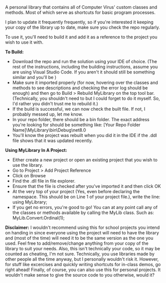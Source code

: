 A personal library that contains all of Computer Virus' custom classes and methods. Most of which serve as shortcuts for basic program processes.

I plan to update it frequently frequently, so if you're interested it keeping your copy of the library up to date, make sure you check the repo regularly.

To use it, you'll need to build it and add it as a reference to the project you wish to use it with.

**To Build:**
- Download the repo and run the solution using your IDE of choice. (The rest of the instructions, including the building instructions, assume you are using Visual Studio Code. If you aren't it should still be something similar and you'll be )
- Make sure it imported properly (for now, hovering over the classes and methods to see descriptions and checking the error log should be enough) and then go to Build > Rebuild MyLibrary on the top tool bar. (Technically, you shouldn't need to but I could forget to do it myself. So, I'd rather you didn't trust me to rebuild it.)
- If the build is successful, we can now check the built file. If not, I probably messed up, let me know.
- In your repo folder, there should be a bin folder. The exact address you're looking for should be something like: [Your Repo Folder Name]\MyLibrary\bin\Debug\net8.0
- You'll know the project was rebuilt when you did it in the IDE if the .ddl file shows that it was updated recently.

**Using MyLibrary In A Project:**
- Either create a new project or open an existing project that you wish to use the library.
- Go to Project > Add Project Reference
- Click on Browse
- Find the .dll file in file explorer.
- Ensure that the file is checked after you've imported it and then click OK
- At the very top of your project (Yes, even before declaring the namespace. This should be on Line 1 of your project file.), write the line: using MyLibrary;
- If you get no errors, you're good to go! You can at any point call any of the classes or methods available by calling the MyLib class. Such as: MyLib.Convert.Ordinal(1);

**Disclaimer:**
I wouldn't recommend using this for school projects you intend on handing in since everyone using the project will need to have the library and (most of the time) will need it to be the same version as the one you used.
Feel free to add/remove/change anything from your copy of the library to suit your needs.
Also, this isn't technically your code, so it may be counted as cheating, I'm not sure. Technically, you use libraries made by other people all the time anyway, but I personally wouldn't risk it.
However, for stuff like excercises and quickly writing shortcuts for in-class demos, go right ahead!
Finally, of course, you can also use this for personal projects. It wouldn't make sense to give the source code to you otherwise, would it?